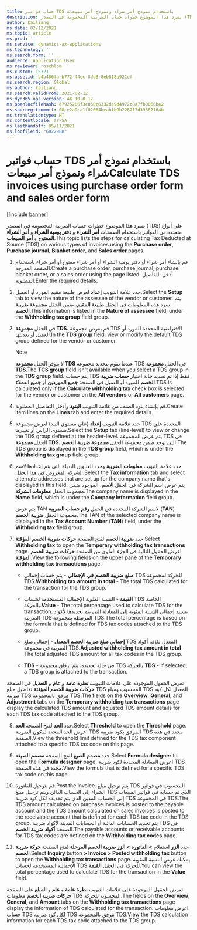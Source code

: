 ```yaml
---
title: حساب فواتير TDS باستخدام نموذج أمر شراء ونموذج أمر مبيعات
description: يسرد هذا الموضوع خطوات حساب الضريبة المخصومة في المصدر (TDS) على أنواع متعددة من الفواتير.
author: kailiang
ms.date: 02/12/2021
ms.topic: article
ms.prod: ''
ms.service: dynamics-ax-applications
ms.technology: ''
ms.search.form: ''
audience: Application User
ms.reviewer: roschlom
ms.custom: 15721
ms.assetid: b4b406fa-b772-44ec-8dd8-8eb818a921ef
ms.search.region: Global
ms.author: kailiang
ms.search.validFrom: 2021-02-12
ms.dyn365.ops.version: AX 10.0.17
ms.openlocfilehash: e7925206f3c060c6332de9d4972c8a7fb0066be2
ms.sourcegitcommit: 08ce2a9ca1f02064beabfb9b228717d39882164b
ms.translationtype: HT
ms.contentlocale: ar-SA
ms.lasthandoff: 05/11/2021
ms.locfileid: "6022988"
---
```

# <a name="calculate-tds-invoices-using-purchase-order-form-and-sales-order-form"></a><span data-ttu-id="4c719-103">حساب فواتير TDS باستخدام نموذج أمر شراء ونموذج أمر مبيعات</span><span class="sxs-lookup"><span data-stu-id="4c719-103">Calculate TDS invoices using purchase order form and sales order form</span></span>

[!include [banner](../includes/banner.md)]

<span data-ttu-id="4c719-104">يسرد هذا الموضوع خطوات حساب الضريبة المخصومة في المصدر (TDS) على أنواع متعددة من الفواتير باستخدام الصفحات  **أمر الشراء** و **دفتر يومية الشراء** و **أمر الشراء المفتوح** و **أمر المبيعات**.</span><span class="sxs-lookup"><span data-stu-id="4c719-104">This topic lists the steps for calculating Tax Deducted at Source (TDS) on various types of invoices using the **Purchase order**, **Purchase journal**, **Blanket order**, and **Sales order** pages.</span></span>

1. <span data-ttu-id="4c719-105">قم بإنشاء أمر شراء أو دفتر يومية الشراء أو أمر شراء مفتوح أو أمر شراء باستخدام الصفحة المدرجة.</span><span class="sxs-lookup"><span data-stu-id="4c719-105">Create a purchase order, purchase journal, purchase blanket order, or a sales order using the page listed.</span></span> <span data-ttu-id="4c719-106">أدخل التفاصيل المطلوبة.</span><span class="sxs-lookup"><span data-stu-id="4c719-106">Enter the required details.</span></span>

2. <span data-ttu-id="4c719-107">حدد علامة التبويب **إعداد** لعرض طبيعة مقيم المورد أو العميل.</span><span class="sxs-lookup"><span data-stu-id="4c719-107">Select the **Setup** tab to view the nature of the assessee of the vendor or customer.</span></span> <span data-ttu-id="4c719-108">يتم سرد هذه المعلومات في الحقل **طبيعة المقيم**، ضمن الحقل **مجموعة ضريبة الخصم**.</span><span class="sxs-lookup"><span data-stu-id="4c719-108">This information is listed in the **Nature of assessee** field, under the **Withholding tax group** field group.</span></span>

3. <span data-ttu-id="4c719-109">في الحقل **مجموعة TDS**، قم بعرض مجموعة TDS الافتراضية المحددة للمورد أو العميل أو تعديلها.</span><span class="sxs-lookup"><span data-stu-id="4c719-109">In the **TDS group** field, view or modify the default TDS group defined for the vendor or customer.</span></span>

   > [!NOTE]
   > <span data-ttu-id="4c719-110">لا يتوفر الحقل **مجموعة TDS** عندما تقوم بتحديد مجموعة TDS في الحقل **مجموعة TDS**.</span><span class="sxs-lookup"><span data-stu-id="4c719-110">The **TCS group** field isn't available when you select a TDS group in the **TDS group** field.</span></span> <span data-ttu-id="4c719-111">يتم حساب TDS فقط إذا تم تحديد خانة اختيار **حساب ضريبة الخصم** للمورد أو العميل في الصفحة **جميع الموردين** أو **جميع العملاء**.</span><span class="sxs-lookup"><span data-stu-id="4c719-111">TDS is calculated only if the **Calculate withholding tax** check box is selected for the vendor or customer on the **All vendors** or **All customers** page.</span></span>  

4. <span data-ttu-id="4c719-112">قم بإنشاء بنود الصنف من علامة التبويب **البنود** وأدخل التفاصيل المطلوبة.</span><span class="sxs-lookup"><span data-stu-id="4c719-112">Create item lines on the **Lines** tab and enter the required details.</span></span>

5. <span data-ttu-id="4c719-113">حدد علامة التبويب **إعداد** (على مستوي البند) لعرض مجموعة TDS المحددة على مستوى الراس أو تغييرها.</span><span class="sxs-lookup"><span data-stu-id="4c719-113">Select the **Setup** tab (line-level) to view or change the TDS group defined at the header-level.</span></span> <span data-ttu-id="4c719-114">يتم عرض المجموعة TDS في الحقل **مجموعة TDS**، التي توجد ضمن مجموعة الحقل **مجموعة ضريبة الخصم**.</span><span class="sxs-lookup"><span data-stu-id="4c719-114">The TDS group is displayed in the **TDS group** field, which is under the **Withholding tax group** field group.</span></span>

6. <span data-ttu-id="4c719-115">حدد علامة التبويب **معلومات الضريبة** وحدد العناوين البديلة التي يتم إعدادها لاسم الشركة المعروض في هذا الحقل.</span><span class="sxs-lookup"><span data-stu-id="4c719-115">Select the **Tax information** tab and select alternate addresses that are set up for the company name that's displayed in this field.</span></span> <span data-ttu-id="4c719-116">يتم عرض اسم الشركة في الحقل **الاسم**، الموجود ضمن مجموعة الحقل **معلومات الشركة**.</span><span class="sxs-lookup"><span data-stu-id="4c719-116">The company name is displayed in the **Name** field, which is under the **Company information** field group.</span></span> 

   <span data-ttu-id="4c719-117">يتم عرض TAN لاسم الشركة المحددة في الحقل **رقم حساب الضريبة** (**TAN**) مجموعة الحقل **ضريبة الخصم**.</span><span class="sxs-lookup"><span data-stu-id="4c719-117">The TAN of the selected company name is displayed in the **Tax Account Number** (**TAN**) field, under the **Withholding tax** field group.</span></span> 

7. <span data-ttu-id="4c719-118">حدد **ضريبة الخصم** لفتح الصفحة **حركات ضريبة الخصم المؤقتة**.</span><span class="sxs-lookup"><span data-stu-id="4c719-118">Select **Withholding tax** to open the **Temporary withholding tax transactions** page.</span></span> <span data-ttu-id="4c719-119">اعرض الحقول التالية في الجزء العلوي من الصفحة **حركات ضريبة الخصم المؤقتة**.</span><span class="sxs-lookup"><span data-stu-id="4c719-119">View the following fields on the upper pane of the **Temporary withholding tax transactions** page.</span></span>

   - <span data-ttu-id="4c719-120">**مبلغ** **ضريبة** **الخصم** **في** **الإجمالي** - يتم حساب إجمالي TDS للحركة لمجموعة TDS.</span><span class="sxs-lookup"><span data-stu-id="4c719-120">**Withholding** **tax** **amount** **in** **total** - The total TDS calculated for the transaction for the TDS group.</span></span>

   - <span data-ttu-id="4c719-121">**القيمة** - النسبة المئوية الإجمالية المستخدمة لحساب TDS الخاصة بالحركة.</span><span class="sxs-lookup"><span data-stu-id="4c719-121">**Value** - The total percentage used to calculate TDS for the transaction.</span></span> <span data-ttu-id="4c719-122">يستند إجمالي النسبة المئوية إلى المعادلة التي يتم تحديدها لأكواد الضريبة TDS المرتبطة بمجموعة TDS.</span><span class="sxs-lookup"><span data-stu-id="4c719-122">The total percentage is based on the formula that is defined for TDS tax codes attached to the TDS group.</span></span>

   - <span data-ttu-id="4c719-123">**إجمالي مبلغ ضريبة الخصم المعدل** - إجمالي مبلغ TDS المعدل لكافة أكواد الضريبة في مجموعة TDS.</span><span class="sxs-lookup"><span data-stu-id="4c719-123">**Adjusted withholding tax amount in total** - The total adjusted TDS amount for all tax codes in the TDS group.</span></span>

   - <span data-ttu-id="4c719-124">**TDS** - في حالة تحديده، يتم إرفاق مجموعة TDS بالحركة.</span><span class="sxs-lookup"><span data-stu-id="4c719-124">**TDS** - If selected, a TDS group is attached to the transaction.</span></span>

<span data-ttu-id="4c719-125">تعرض الحقول الموجودة على علامات التبويب **نظرة عامة** و **عام** و **التعديل** في الصفحة **حركات ضريبة الخصم المؤقتة** تفاصيل مبلغ TDS المحسوب ومبلغ TDS المعدل لكل كود ضريبة TDS مرفق بالمجموعة TDS.</span><span class="sxs-lookup"><span data-stu-id="4c719-125">The fields on the **Overview**, **General**, and **Adjustment** tabs on the **Temporary withholding tax transactions** page display the calculated TDS amount and adjusted TDS amount details for each TDS tax code attached to the TDS group.</span></span>

8. <span data-ttu-id="4c719-126">حدد **الحد** لفتح الصفجة **الحد**.</span><span class="sxs-lookup"><span data-stu-id="4c719-126">Select **Threshold** to open the **Threshold** page.</span></span> <span data-ttu-id="4c719-127">اعرض الحد المحدد لمكون الضريبة TDS المرفق بكود ضريبة TDS محدد في هذه الصفحة.</span><span class="sxs-lookup"><span data-stu-id="4c719-127">View the threshold limit defined for the TDS tax component attached to a specific TDS tax code on this page.</span></span>

9. <span data-ttu-id="4c719-128">حدد **مصمم الصيغ** لفتح الصفحة **مصمم الصيغة**.</span><span class="sxs-lookup"><span data-stu-id="4c719-128">Select **Formula designer** to open the **Formula designer** page.</span></span> <span data-ttu-id="4c719-129">اعرض المعادلة المحددة لكود ضريبة TDS محدد في هذه الصفحة.</span><span class="sxs-lookup"><span data-stu-id="4c719-129">View the formula that is defined for a specific TDS tax code on this page.</span></span> 

10. <span data-ttu-id="4c719-130">قم بترحيل الفاتورة.</span><span class="sxs-lookup"><span data-stu-id="4c719-130">Post the invoice.</span></span> <span data-ttu-id="4c719-131">يتم ترحيل مبلغ TDS المحسوب في فواتير الشراء إلى الحساب الدائن ويتم ترحيل مبلغ TDS الذي تم حسابه في فواتير المبيعات إلى الحساب المدين الذي بتم تحديده لكل كود ضريبة TDS في المجموعة TDS.</span><span class="sxs-lookup"><span data-stu-id="4c719-131">The TDS amount calculated on purchase invoices is posted to the payable account and the TDS amount calculated on sales invoices is posted to the receivable account that is defined for each TDS tax code in the TDS group.</span></span> <span data-ttu-id="4c719-132">يتم تحديد الحسابات الدائنة أو الحسابات المدينة لأكواد ضريبة TDS في الصفحة **أكواد ضريبة الخصم**.</span><span class="sxs-lookup"><span data-stu-id="4c719-132">The payable accounts or receivable accounts for TDS tax codes are defined on the **Withholding tax codes** page.</span></span>

11. <span data-ttu-id="4c719-133">حدد **الزر** استعلام **> الفاتورة > الزر ضريبة الخصم المرحلة** لفتح الصفحة **حركة ضريبة الخصم**.</span><span class="sxs-lookup"><span data-stu-id="4c719-133">Select **Inquiry** button **> Invoice > Posted withholding tax** button to open the **Withholding tax transactions** page.</span></span> <span data-ttu-id="4c719-134">يمكنك عرض النسبة المئوية الإجمالية المستخدمة لحساب TDS للحركة في الحقل **القيمة**.</span><span class="sxs-lookup"><span data-stu-id="4c719-134">You can view the total percentage used to calculate TDS for the transaction in the **Value** field.</span></span>

<span data-ttu-id="4c719-135">تعرض الحقول الموجودة على علامات التبويب **نظرة عامة** و **عام** و **المبلغ** على الصفحة **حركات ضريبة الخصم** معلومات TDS المحسوبة للحركة.</span><span class="sxs-lookup"><span data-stu-id="4c719-135">The fields on the **Overview**, **General**, and **Amount** tabs on the **Withholding tax transactions** page display the information of TDS calculated for the transaction.</span></span> <span data-ttu-id="4c719-136">اعرض معلومات حساب TDS لكل كود ضريبة TDS مرفق بالمجموعة TDS.</span><span class="sxs-lookup"><span data-stu-id="4c719-136">View the TDS calculation information for each TDS tax code attached to the TDS group.</span></span>
